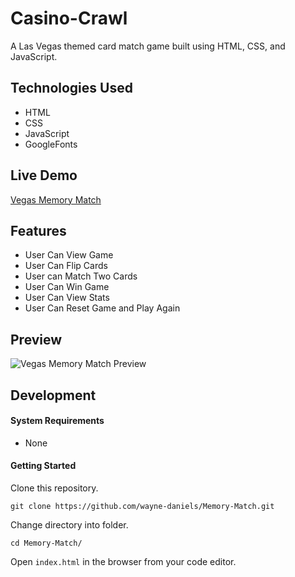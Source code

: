 # Casino-Crawl
A Las Vegas themed card match game built using HTML, CSS, and JavaScript.

## Technologies Used
- HTML
- CSS
- JavaScript
- GoogleFonts

## Live Demo

[Vegas Memory Match](https://vegas-memory-match.waynedaniels.net/ "Vegas Memory Match")

## Features

- User Can View Game
- User Can Flip Cards
- User can Match Two Cards
- User Can Win Game
- User Can View Stats
- User Can Reset Game and Play Again

## Preview
![Vegas Memory Match Preview](assets/images/vegas-memory-match-demo.gif "Vegas Memory Match Preview")

## Development

#### System Requirements
- None

#### Getting Started

Clone this repository.
``` shell
git clone https://github.com/wayne-daniels/Memory-Match.git
```

Change directory into folder.
```shell
cd Memory-Match/
```

Open `index.html` in the browser from your code editor.
